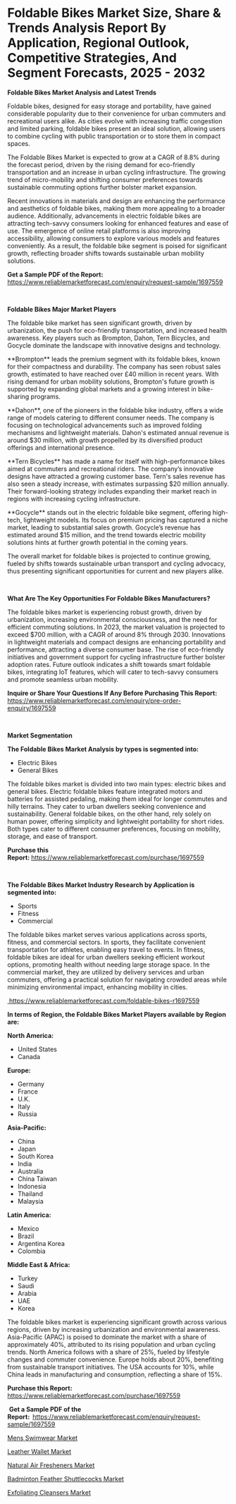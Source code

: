 <p><h1>Foldable Bikes Market Size, Share & Trends Analysis Report By Application, Regional Outlook, Competitive Strategies, And Segment Forecasts, 2025 - 2032</h1></p><p><strong>Foldable Bikes Market Analysis and Latest Trends</strong></p>
<p><p>Foldable bikes, designed for easy storage and portability, have gained considerable popularity due to their convenience for urban commuters and recreational users alike. As cities evolve with increasing traffic congestion and limited parking, foldable bikes present an ideal solution, allowing users to combine cycling with public transportation or to store them in compact spaces.</p><p>The Foldable Bikes Market is expected to grow at a CAGR of 8.8% during the forecast period, driven by the rising demand for eco-friendly transportation and an increase in urban cycling infrastructure. The growing trend of micro-mobility and shifting consumer preferences towards sustainable commuting options further bolster market expansion. </p><p>Recent innovations in materials and design are enhancing the performance and aesthetics of foldable bikes, making them more appealing to a broader audience. Additionally, advancements in electric foldable bikes are attracting tech-savvy consumers looking for enhanced features and ease of use. The emergence of online retail platforms is also improving accessibility, allowing consumers to explore various models and features conveniently. As a result, the foldable bike segment is poised for significant growth, reflecting broader shifts towards sustainable urban mobility solutions.</p></p>
<p><strong>Get a Sample PDF of the Report:&nbsp;</strong> <a href="https://www.reliablemarketforecast.com/enquiry/request-sample/1697559?utm_campaign=1875&utm_medium=2&utm_source=Github&utm_content=ia&utm_term=04042025&utm_id=foldable-bikes">https://www.reliablemarketforecast.com/enquiry/request-sample/1697559</a></p>
<p>&nbsp;</p>
<p><strong>Foldable Bikes Major Market Players</strong></p>
<p><p>The foldable bike market has seen significant growth, driven by urbanization, the push for eco-friendly transportation, and increased health awareness. Key players such as Brompton, Dahon, Tern Bicycles, and Gocycle dominate the landscape with innovative designs and technology.</p><p>**Brompton** leads the premium segment with its foldable bikes, known for their compactness and durability. The company has seen robust sales growth, estimated to have reached over £40 million in recent years. With rising demand for urban mobility solutions, Brompton's future growth is supported by expanding global markets and a growing interest in bike-sharing programs.</p><p>**Dahon**, one of the pioneers in the foldable bike industry, offers a wide range of models catering to different consumer needs. The company is focusing on technological advancements such as improved folding mechanisms and lightweight materials. Dahon's estimated annual revenue is around $30 million, with growth propelled by its diversified product offerings and international presence.</p><p>**Tern Bicycles** has made a name for itself with high-performance bikes aimed at commuters and recreational riders. The company’s innovative designs have attracted a growing customer base. Tern's sales revenue has also seen a steady increase, with estimates surpassing $20 million annually. Their forward-looking strategy includes expanding their market reach in regions with increasing cycling infrastructure.</p><p>**Gocycle** stands out in the electric foldable bike segment, offering high-tech, lightweight models. Its focus on premium pricing has captured a niche market, leading to substantial sales growth. Gocycle’s revenue has estimated around $15 million, and the trend towards electric mobility solutions hints at further growth potential in the coming years.</p><p>The overall market for foldable bikes is projected to continue growing, fueled by shifts towards sustainable urban transport and cycling advocacy, thus presenting significant opportunities for current and new players alike.</p></p>
<p>&nbsp;</p>
<p><strong>What Are The Key Opportunities For Foldable Bikes Manufacturers?</strong></p>
<p><p>The foldable bikes market is experiencing robust growth, driven by urbanization, increasing environmental consciousness, and the need for efficient commuting solutions. In 2023, the market valuation is projected to exceed $700 million, with a CAGR of around 8% through 2030. Innovations in lightweight materials and compact designs are enhancing portability and performance, attracting a diverse consumer base. The rise of eco-friendly initiatives and government support for cycling infrastructure further bolster adoption rates. Future outlook indicates a shift towards smart foldable bikes, integrating IoT features, which will cater to tech-savvy consumers and promote seamless urban mobility.</p></p>
<p><strong>Inquire or Share Your Questions If Any Before Purchasing This Report:</strong> <a href="https://www.reliablemarketforecast.com/enquiry/pre-order-enquiry/1697559?utm_campaign=1875&utm_medium=2&utm_source=Github&utm_content=ia&utm_term=04042025&utm_id=foldable-bikes">https://www.reliablemarketforecast.com/enquiry/pre-order-enquiry/1697559</a></p>
<p>&nbsp;</p>
<p><strong>Market Segmentation</strong></p>
<p><strong>The Foldable Bikes Market Analysis by types is segmented into:</strong></p>
<p><ul><li>Electric Bikes</li><li>General Bikes</li></ul></p>
<p><p>The foldable bikes market is divided into two main types: electric bikes and general bikes. Electric foldable bikes feature integrated motors and batteries for assisted pedaling, making them ideal for longer commutes and hilly terrains. They cater to urban dwellers seeking convenience and sustainability. General foldable bikes, on the other hand, rely solely on human power, offering simplicity and lightweight portability for short rides. Both types cater to different consumer preferences, focusing on mobility, storage, and ease of transport.</p></p>
<p><strong>Purchase this Report:&nbsp;</strong><a href="https://www.reliablemarketforecast.com/purchase/1697559?utm_campaign=1875&utm_medium=2&utm_source=Github&utm_content=ia&utm_term=04042025&utm_id=foldable-bikes">https://www.reliablemarketforecast.com/purchase/1697559</a></p>
<p>&nbsp;</p>
<p><strong>The Foldable Bikes Market Industry Research by Application is segmented into:</strong></p>
<p><ul><li>Sports</li><li>Fitness</li><li>Commercial</li></ul></p>
<p><p>The foldable bikes market serves various applications across sports, fitness, and commercial sectors. In sports, they facilitate convenient transportation for athletes, enabling easy travel to events. In fitness, foldable bikes are ideal for urban dwellers seeking efficient workout options, promoting health without needing large storage space. In the commercial market, they are utilized by delivery services and urban commuters, offering a practical solution for navigating crowded areas while minimizing environmental impact, enhancing mobility in cities.</p></p>
<p><a href="https://www.reliablemarketforecast.com/foldable-bikes-r1697559?utm_campaign=1875&utm_medium=2&utm_source=Github&utm_content=ia&utm_term=04042025&utm_id=foldable-bikes">&nbsp;https://www.reliablemarketforecast.com/foldable-bikes-r1697559</a></p>
<p><strong>In terms of Region, the Foldable Bikes Market Players available by Region are:</strong></p>
<p>
    <p> <strong> North America: </strong>
        <ul>
            <li>United States</li>
            <li>Canada</li>
        </ul>
        </p> 
    <p> <strong> Europe: </strong>
        <ul>
            <li>Germany</li>
            <li>France</li>
            <li>U.K.</li>
            <li>Italy</li>
            <li>Russia</li>
        </ul>
        </p> 
    <p> <strong> Asia-Pacific: </strong>
        <ul>
            <li>China</li>
            <li>Japan</li>
            <li>South Korea</li>
            <li>India</li>
            <li>Australia</li>
            <li>China Taiwan</li>
            <li>Indonesia</li>
            <li>Thailand</li>
            <li>Malaysia</li>
        </ul>
        </p> 
    <p> <strong> Latin America: </strong>
        <ul>
            <li>Mexico</li>
            <li>Brazil</li>
            <li>Argentina Korea</li>
            <li>Colombia</li>
        </ul>
        </p> 
    <p> <strong> Middle East & Africa: </strong>
        <ul>
            <li>Turkey</li>
            <li>Saudi</li>
            <li>Arabia</li>
            <li>UAE</li>
            <li>Korea</li>
        </ul>
    </p>
    </p>
<p><p>The foldable bikes market is experiencing significant growth across various regions, driven by increasing urbanization and environmental awareness. Asia-Pacific (APAC) is poised to dominate the market with a share of approximately 40%, attributed to its rising population and urban cycling trends. North America follows with a share of 25%, fueled by lifestyle changes and commuter convenience. Europe holds about 20%, benefiting from sustainable transport initiatives. The USA accounts for 10%, while China leads in manufacturing and consumption, reflecting a share of 15%.</p></p>
<p><strong>Purchase this Report: </strong><a href="https://www.reliablemarketforecast.com/purchase/1697559?utm_campaign=1875&utm_medium=2&utm_source=Github&utm_content=ia&utm_term=04042025&utm_id=foldable-bikes">https://www.reliablemarketforecast.com/purchase/1697559</a></p>
<p>&nbsp;<strong>Get a Sample PDF of the Report:&nbsp;&nbsp;</strong><a href="https://www.reliablemarketforecast.com/enquiry/request-sample/1697559?utm_campaign=1875&utm_medium=2&utm_source=Github&utm_content=ia&utm_term=04042025&utm_id=foldable-bikes">https://www.reliablemarketforecast.com/enquiry/request-sample/1697559</a></p>
<p><strong></strong></p>
<p><p><a href="https://github.com/rentzszaszjn/Market-Research-Report-List-1/blob/main/mens-swimwear-market.md?utm_campaign=1875&utm_medium=2&utm_source=Github&utm_content=ia&utm_term=04042025&utm_id=foldable-bikes">Mens Swimwear Market</a></p><p><a href="https://github.com/yenagmah/Market-Research-Report-List-1/blob/main/leather-wallet-market.md?utm_campaign=1875&utm_medium=2&utm_source=Github&utm_content=ia&utm_term=04042025&utm_id=foldable-bikes">Leather Wallet Market</a></p><p><a href="https://github.com/sitarzerpa3d/Market-Research-Report-List-1/blob/main/natural-air-fresheners-market.md?utm_campaign=1875&utm_medium=2&utm_source=Github&utm_content=ia&utm_term=04042025&utm_id=foldable-bikes">Natural Air Fresheners Market</a></p><p><a href="https://github.com/kevoncesya4j/Market-Research-Report-List-1/blob/main/badminton-feather-shuttlecocks-market.md?utm_campaign=1875&utm_medium=2&utm_source=Github&utm_content=ia&utm_term=04042025&utm_id=foldable-bikes">Badminton Feather Shuttlecocks Market</a></p><p><a href="https://github.com/omemaeuseda/Market-Research-Report-List-1/blob/main/exfoliating-cleansers-market.md?utm_campaign=1875&utm_medium=2&utm_source=Github&utm_content=ia&utm_term=04042025&utm_id=foldable-bikes">Exfoliating Cleansers Market</a></p></p>